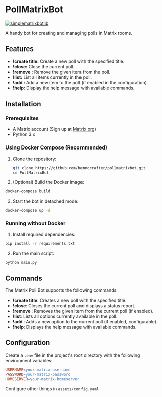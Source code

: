 # PollMatrixBot

[![simplematrixbotlib][simplematrixbotlib]][simplematrixbotlib-url]

A handy bot for creating and managing polls in Matrix rooms.

## Features

* **!create title:** Create a new poll with the specified title.
* **!close:** Close the current poll.
* **!remove <item>:** Remove the given item from the poll.
* **!list:** List all items currently in the poll.
* **!add <item>:** Add a new item to the poll (if enabled in the configuration).
* **!help:** Display the help message with available commands.

## Installation

### Prerequisites

* A Matrix account (Sign up at [Matrix.org](https://matrix.org))
* Python 3.x

### Using Docker Compose (Recommended)

1. Clone the repository:

   ```bash
   git clone https://github.com/bennocrafter/pollmatrixbot.git
   cd PollMatrixBot
   ```

2. (Optional) Build the Docker image:

```bash
docker-compose build
```

3. Start the bot in detached mode:
```bash
docker-compose up -d
```

### Running without Docker

1. Install required dependencies:

```bash
pip install -r requirements.txt
```

2. Run the main script:

```bash
python main.py
```

## Commands
The Matrix Poll Bot supports the following commands:

- **!create title**: Creates a new poll with the specified title.
- **!close**: Closes the current poll and displays a status report.
- **!remove <item>**: Removes the given item from the current poll (if enabled).
- **!list**: Lists all options currently available in the poll.
- **!add <item>**: Adds a new option to the current poll (if enabled, configurable).
- **!help**: Displays the help message with available commands.

## Configuration
Create a ```.env``` file in the project's root directory with the following environment variables:

```makefile
USERNAME=your-matrix-username
PASSWORD=your-matrix-password
HOMESERVER=your-matrix-homeserver
```

Configure other things in ```assets/config.yaml```


[simplematrixbotlib]: https://img.shields.io/badge/Framework-simplematrixbotlib-blue
[simplematrixbotlib-url]: https://codeberg.org/imbev/simplematrixbotlib
